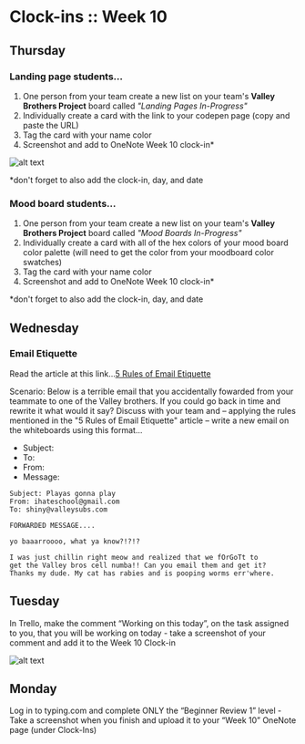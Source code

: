# Clock-ins :: Week 10 #
## Thursday ##

### Landing page students... ###
1. One person from your team create a new list on your team's __Valley Brothers Project__ board called *"Landing Pages In-Progress"*
2. Individually create a card with the link to your codepen page (copy and paste the URL)
3. Tag the card with your name color
4. Screenshot and add to OneNote Week 10 clock-in*

![alt text](https://s19.postimg.org/5l8catynn/landingpagecopyurl.gif "Copy and paste landing page url")



*don't forget to also add the clock-in, day, and date

### Mood board students... ###
1. One person from your team create a new list on your team's __Valley Brothers Project__ board called *"Mood Boards In-Progress"*
2. Individually create a card with all of the hex colors of your mood board color palette (will need to get the color from your moodboard color swatches)
3. Tag the card with your name color
4. Screenshot and add to OneNote Week 10 clock-in*

*don't forget to also add the clock-in, day, and date


## Wednesday ##
### Email Etiquette ###

Read the article at this link...[5 Rules of Email Etiquette](https://www.huffingtonpost.com/her-campus/5-rules-of-email-etiquett_b_4860133.html)

Scenario: Below is a terrible email that you accidentally fowarded from your teammate to one of the Valley brothers. If you could go back in time and rewrite it what would it say? Discuss with your team and – applying the rules mentioned in the "5 Rules of Email Etiquette" article – write a new email on the whiteboards using this format...

- Subject:
- To:
- From:
- Message:

```
Subject: Playas gonna play
From: ihateschool@gmail.com
To: shiny@valleysubs.com

FORWARDED MESSAGE....

yo baaarroooo, what ya know?!?!?

I was just chillin right meow and realized that we fOrGoTt to 
get the Valley bros cell numba!! Can you email them and get it? 
Thanks my dude. My cat has rabies and is pooping worms err'where. 
```


## Tuesday ##
In Trello, make the comment “Working on this today”, on the task assigned to you, that you will be working on today - take a screenshot of your comment  and add it to the Week 10 Clock-in

![alt text](https://s19.postimg.org/z7j9xn7ur/Screen_Recording_2017-10-17_at_12.20_AM.gif "How to make a comment in Trello")


## Monday ##
Log in to typing.com and complete ONLY the “Beginner Review 1” level - Take a screenshot when you finish and upload it to your “Week 10” OneNote page (under Clock-Ins)

